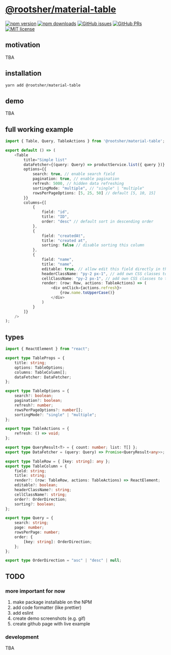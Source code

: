 # [@rootsher/material-table](https://github.com/rootsher/material-table)

[![npm version](https://img.shields.io/npm/v/@rootsher/material-table.svg)](https://www.npmjs.com/package/@rootsher/material-table)
[![npm downloads](https://img.shields.io/npm/dm/@rootsher/material-table.svg)](https://www.npmjs.com/package/@rootsher/material-table)
[![GitHub issues](https://img.shields.io/github/issues/rootsher/material-table.svg)](https://github.com/rootsher/material-table/issues)
[![GitHub PRs](https://img.shields.io/github/issues-pr/rootsher/material-table.svg)](https://github.com/rootsher/material-table/pulls)
[![MIT license](https://img.shields.io/npm/l/@rootsher/material-table.svg)](https://opensource.org/licenses/MIT)

## motivation

TBA

## installation

```sh
yarn add @rootsher/material-table
```

## demo

TBA

## full working example

```ts
import { Table, Query, TableActions } from '@rootsher/material-table';

export default () => (
    <Table
        title="Simple list"
        dataFetcher={(query: Query) => productService.list({ query })} // (query: Query) => Promise<Row[]>
        options={{
            search: true, // enable search field
            pagination: true, // enable pagination
            refresh: 5000, // hidden data refreshing
            sortingMode: "multiple", // "single" | "multiple"
            rowsPerPageOptions: [5, 25, 50] // default [5, 10, 15]
        }}
        columns={[
            {
                field: "id",
                title: "ID",
                order: "desc" // default sort in descending order
            },
            {
                field: "createdAt",
                title: "created at",
                sorting: false // disable sorting this column
            },
            {
                field: "name",
                title: "name",
                editable: true, // allow edit this field directly in the table
                headerClassName: "py-2 px-1", // add own CSS classes to the header cell
                cellClassName: "py-2 px-1", // add own CSS classes to the cell,
                render: (row: Row, actions: TableActions) => (
                    <div onClick={actions.refresh}>
                        {row.name.toUpperCase()}
                    </div>
                )
            }
        ]}
    />
);
```

## types

```ts
import { ReactElement } from "react";

export type TableProps = {
    title: string;
    options: TableOptions;
    columns: TableColumn[];
    dataFetcher: DataFetcher;
};

export type TableOptions = {
    search?: boolean;
    pagination?: boolean;
    refresh?: number;
    rowsPerPageOptions?: number[];
    sortingMode?: "single" | "multiple";
};

export type TableActions = {
    refresh: () => void;
};

export type QueryResult<T> = { count: number; list: T[] };
export type DataFetcher = (query: Query) => Promise<QueryResult<any>>;

export type TableRow = { [key: string]: any };
export type TableColumn = {
    field: string;
    title: string;
    render?: (row: TableRow, actions: TableActions) => ReactElement;
    editable?: boolean;
    headerClassName?: string;
    cellClassName?: string;
    order?: OrderDirection;
    sorting?: boolean;
};

export type Query = {
    search: string;
    page: number;
    rowsPerPage: number;
    order: {
        [key: string]: OrderDirection;
    };
};

export type OrderDirection = "asc" | "desc" | null;
```

## TODO

### more important for now

1. make package installable on the NPM
2. add code formatter (like prettier)
3. add eslint
4. create demo screenshots (e.g. gif)
5. create github page with live example

### development

TBA
